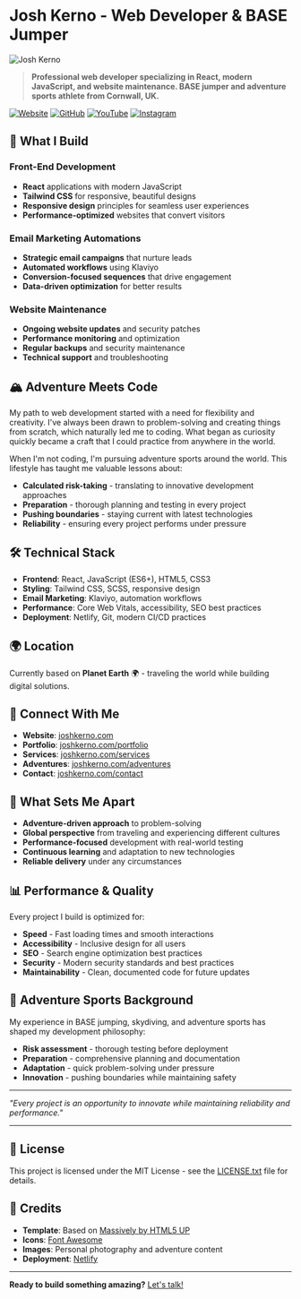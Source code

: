 # Josh Kerno - Web Developer & BASE Jumper

![Josh Kerno](images/pic01.jpg)

> **Professional web developer specializing in React, modern JavaScript, and website maintenance. BASE jumper and adventure sports athlete from Cornwall, UK.**

[![Website](https://img.shields.io/badge/Website-joshkerno.com-4acaa8?style=for-the-badge)](https://joshkerno.com)
[![GitHub](https://img.shields.io/badge/GitHub-JoshKerno-212931?style=for-the-badge&logo=github)](https://github.com/JoshKerno)
[![YouTube](https://img.shields.io/badge/YouTube-@joshkerno-FF0000?style=for-the-badge&logo=youtube)](https://www.youtube.com/@joshkerno)
[![Instagram](https://img.shields.io/badge/Instagram-@joshkerno-E4405F?style=for-the-badge&logo=instagram)](https://www.instagram.com/joshkerno/)

## 🚀 What I Build

### Front-End Development
- **React** applications with modern JavaScript
- **Tailwind CSS** for responsive, beautiful designs
- **Responsive design** principles for seamless user experiences
- **Performance-optimized** websites that convert visitors

### Email Marketing Automations
- **Strategic email campaigns** that nurture leads
- **Automated workflows** using Klaviyo
- **Conversion-focused sequences** that drive engagement
- **Data-driven optimization** for better results

### Website Maintenance
- **Ongoing website updates** and security patches
- **Performance monitoring** and optimization
- **Regular backups** and security maintenance
- **Technical support** and troubleshooting

## 🏔️ Adventure Meets Code

My path to web development started with a need for flexibility and creativity. I've always been drawn to problem-solving and creating things from scratch, which naturally led me to coding. What began as curiosity quickly became a craft that I could practice from anywhere in the world.

When I'm not coding, I'm pursuing adventure sports around the world. This lifestyle has taught me valuable lessons about:
- **Calculated risk-taking** - translating to innovative development approaches
- **Preparation** - thorough planning and testing in every project
- **Pushing boundaries** - staying current with latest technologies
- **Reliability** - ensuring every project performs under pressure

## 🛠️ Technical Stack

- **Frontend**: React, JavaScript (ES6+), HTML5, CSS3
- **Styling**: Tailwind CSS, SCSS, responsive design
- **Email Marketing**: Klaviyo, automation workflows
- **Performance**: Core Web Vitals, accessibility, SEO best practices
- **Deployment**: Netlify, Git, modern CI/CD practices

## 🌍 Location

Currently based on **Planet Earth** 🌍 - traveling the world while building digital solutions.

## 📱 Connect With Me

- **Website**: [joshkerno.com](https://joshkerno.com)
- **Portfolio**: [joshkerno.com/portfolio](https://joshkerno.com/portfolio)
- **Services**: [joshkerno.com/services](https://joshkerno.com/services)
- **Adventures**: [joshkerno.com/adventures](https://joshkerno.com/adventures)
- **Contact**: [joshkerno.com/contact](https://joshkerno.com/contact)

## 🎯 What Sets Me Apart

- **Adventure-driven approach** to problem-solving
- **Global perspective** from traveling and experiencing different cultures
- **Performance-focused** development with real-world testing
- **Continuous learning** and adaptation to new technologies
- **Reliable delivery** under any circumstances

## 📊 Performance & Quality

Every project I build is optimized for:
- **Speed** - Fast loading times and smooth interactions
- **Accessibility** - Inclusive design for all users
- **SEO** - Search engine optimization best practices
- **Security** - Modern security standards and best practices
- **Maintainability** - Clean, documented code for future updates

## 🚁 Adventure Sports Background

My experience in BASE jumping, skydiving, and adventure sports has shaped my development philosophy:
- **Risk assessment** - thorough testing before deployment
- **Preparation** - comprehensive planning and documentation
- **Adaptation** - quick problem-solving under pressure
- **Innovation** - pushing boundaries while maintaining safety

---

*"Every project is an opportunity to innovate while maintaining reliability and performance."*

---

## 📄 License

This project is licensed under the MIT License - see the [LICENSE.txt](LICENSE.txt) file for details.

## 🙏 Credits

- **Template**: Based on [Massively by HTML5 UP](https://html5up.net/massively)
- **Icons**: [Font Awesome](https://fontawesome.io)
- **Images**: Personal photography and adventure content
- **Deployment**: [Netlify](https://netlify.com)

---

**Ready to build something amazing?** [Let's talk!](https://joshkerno.com/contact)
